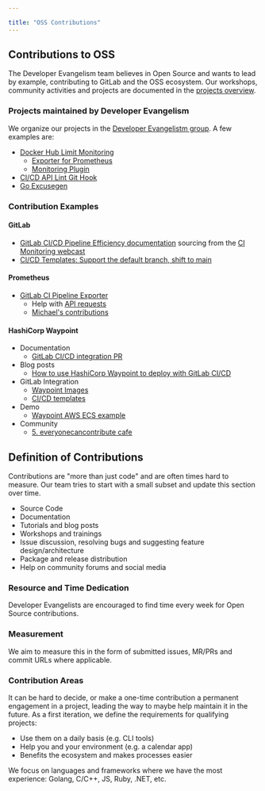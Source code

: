 ```yaml
---

title: "OSS Contributions"
---
```








## Contributions to OSS

The Developer Evangelism team believes in Open Source and wants to lead by example, contributing to GitLab and the OSS ecosystem. Our workshops, community activities and projects are documented in the [projects overview](https://about.gitlab.com/handbook/marketing/developer-relations/developer-evangelism/projects/).

### Projects maintained by Developer Evangelism

We organize our projects in the [Developer Evangelistm group](https://gitlab.com/gitlab-de). A few examples are:

* [Docker Hub Limit Monitoring](https://about.gitlab.com/blog/2020/11/18/docker-hub-rate-limit-monitoring/)
    * [Exporter for Prometheus](https://gitlab.com/gitlab-de/docker-hub-limit-exporter)
    * [Monitoring Plugin](https://gitlab.com/gitlab-de/check-docker-hub-limit)
* [CI/CD API Lint Git Hook](https://gitlab.com/gitlab-de/ci-cd-api-lint-hook)    
* [Go Excusegen](https://gitlab.com/gitlab-de/go-excusegen)

### Contribution Examples

#### GitLab

- [GitLab CI/CD Pipeline Efficiency documentation](https://docs.gitlab.com/ee/ci/pipelines/pipeline_efficiency.html) sourcing from the [CI Monitoring webcast](https://learn.gitlab.com/c/deep-monitoring-ci?x=fDT7Bl)
- [CI/CD Templates: Support the default branch, shift to main](https://gitlab.com/gitlab-org/gitlab/-/issues/324131)

#### Prometheus

- [GitLab CI Pipeline Exporter](https://github.com/mvisonneau/gitlab-ci-pipelines-exporter)
  - Help with [API requests](https://gitlab.com/gitlab-org/gitlab/-/issues/327919#note_555854856)
  - [Michael's contributions](https://github.com/mvisonneau/gitlab-ci-pipelines-exporter/pulls?q=is%3Apr+author%3Adnsmichi)

#### HashiCorp Waypoint

- Documentation
  - [GitLab CI/CD integration PR](https://github.com/hashicorp/waypoint/pull/492)
- Blog posts
  - [How to use HashiCorp Waypoint to deploy with GitLab CI/CD](https://about.gitlab.com/blog/2020/10/15/use-waypoint-to-deploy-with-gitlab-cicd/)
- GitLab Integration
  - [Waypoint Images](https://gitlab.com/gitlab-org/waypoint-images)
  - [CI/CD templates](https://gitlab.com/gitlab-org/gitlab/-/merge_requests/45314)
- Demo
  - [Waypoint AWS ECS example](https://gitlab.com/brendan-demo/waypoint)
- Community
  - [5. everyonecancontribute cafe](https://everyonecancontribute.com/post/2020-10-21-cafe-5-hashicorp-waypoint/)

## Definition of Contributions

Contributions are "more than just code" and are often times hard to measure. Our team tries to start with a small subset and update this section over time.

- Source Code
- Documentation
- Tutorials and blog posts
- Workshops and trainings
- Issue discussion, resolving bugs and suggesting feature design/architecture
- Package and release distribution
- Help on community forums and social media

### Resource and Time Dedication

Developer Evangelists are encouraged to find time every week for Open Source contributions. 

### Measurement

We aim to measure this in the form of submitted issues, MR/PRs and commit URLs where applicable. 

### Contribution Areas

It can be hard to decide, or make a one-time contribution a permanent engagement in a project, leading the way to maybe help maintain it in the future. As a first iteration, we define the requirements for qualifying projects:

- Use them on a daily basis (e.g. CLI tools)
- Help you and your environment (e.g. a calendar app)
- Benefits the ecosystem and makes processes easier

We focus on languages and frameworks where we have the most experience: Golang, C/C++, JS, Ruby, .NET, etc. 




